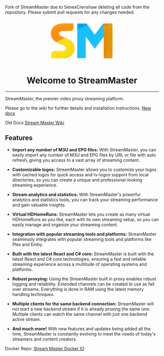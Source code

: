 
Fork of StreamMaster due to SenexCrenshaw deleting all code from the repository. Please submit pull requests for any changes needed. 

<p align="center" width="100%">
    <img  src="https://raw.githubusercontent.com/SenexCrenshaw/StreamMaster/refs/heads/main/streammasterwebui/public/images/streammaster_logo.png" alt="StreamMaster Logo"/>
    <H1 align="center" width="100%">Welcome to StreamMaster</H1>
</p>

---

StreamMaster, the premier video proxy streaming platform.



Please go to the wiki for further details and installation instructions.
[New docs](https://senexcrenshaw.github.io/StreamMaster/)

Old Docs
[Stream Master Wiki](https://github.com/SenexCrenshaw/StreamMaster/wiki)

## Features

- **Import any number of M3U and EPG files:** With StreamMaster, you can easily import any number of M3U and EPG files by URL or file with auto refresh, giving you access to a vast array of streaming content.

- **Customizable logos:** StreamMaster allows you to customize your logos with cached logos for quick access and tv-logos support from local directories, so you can create a unique and professional-looking streaming experience.

- **Stream analytics and statistics:** With StreamMaster's powerful analytics and statistics tools, you can track your streaming performance and gain valuable insights.

- **Virtual HDHomeRuns:** StreamMaster lets you create as many virtual HDHomeRuns as you like, each with its own streaming setup, so you can easily manage and organize your streaming content.

- **Integration with popular streaming tools and platforms:** StreamMaster seamlessly integrates with popular streaming tools and platforms like Plex and Emby.

- **Built with the latest React and C# core:** StreamMaster is built with the latest React and C# core technologies, ensuring a fast and reliable streaming experience across a multitude of operating systems and platforms.

- **Robust proxying:** Using the StreamMaster built in proxy enables robust logging and reliability. Extended channels can be created to use as fail over streams. Everything is done in RAM using the latest memory handling techniques.

- **Multiple clients for the same backend connection:** StreamMaster will not start a new backend stream if it is already proxing the same one. Multiple clients can watch the same channel with just one backend active stream.

- **And much more!** With new features and updates being added all the time, StreamMaster is constantly evolving to meet the needs of today's streamers and content creators.

Docker Repo: [Stream Master Docker IO](https://hub.docker.com/r/senexcrenshaw/streammaster)
